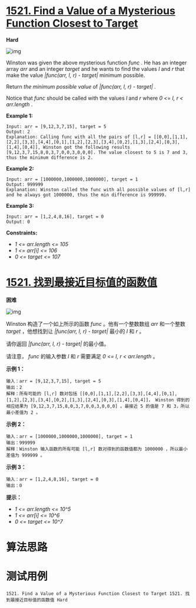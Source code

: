 # [1521. Find a Value of a Mysterious Function Closest to Target][enTitle]

**Hard**

![img](https://assets.leetcode.com/uploads/2020/07/09/change.png)

Winston was given the above mysterious function  *func* . He has an integer array  *arr*  and an integer  *target*  and he wants to find the values  *l*  and  *r*  that make the value  *|func(arr, l, r) - target|*  minimum possible.

Return  *the minimum possible value*  of  *|func(arr, l, r) - target|* .

Notice that  *func*  should be called with the values  *l*  and  *r*  where  *0 <= l, r < arr.length* .



**Example 1:** 

```
Input: arr = [9,12,3,7,15], target = 5
Output: 2
Explanation: Calling func with all the pairs of [l,r] = [[0,0],[1,1],[2,2],[3,3],[4,4],[0,1],[1,2],[2,3],[3,4],[0,2],[1,3],[2,4],[0,3],[1,4],[0,4]], Winston got the following results [9,12,3,7,15,8,0,3,7,0,0,3,0,0,0]. The value closest to 5 is 7 and 3, thus the minimum difference is 2.

```

**Example 2:** 

```
Input: arr = [1000000,1000000,1000000], target = 1
Output: 999999
Explanation: Winston called the func with all possible values of [l,r] and he always got 1000000, thus the min difference is 999999.

```

**Example 3:** 

```
Input: arr = [1,2,4,8,16], target = 0
Output: 0

```



**Constraints:** 

-  *1 <= arr.length <= 105*  
-  *1 <= arr[i] <= 106*  
-  *0 <= target <= 107* 


# [1521. 找到最接近目标值的函数值][cnTitle]

**困难**

![img](https://assets.leetcode-cn.com/aliyun-lc-upload/uploads/2020/07/19/change.png)

Winston 构造了一个如上所示的函数  *func*  。他有一个整数数组  *arr*  和一个整数  *target*  ，他想找到让  *|func(arr, l, r) - target|*  最小的  *l*  和  *r*  。

请你返回  *|func(arr, l, r) - target|*  的最小值。

请注意，  *func*  的输入参数  *l*  和  *r*  需要满足  *0 <= l, r < arr.length*  。



**示例 1：** 

```
输入：arr = [9,12,3,7,15], target = 5
输出：2
解释：所有可能的 [l,r] 数对包括 [[0,0],[1,1],[2,2],[3,3],[4,4],[0,1],[1,2],[2,3],[3,4],[0,2],[1,3],[2,4],[0,3],[1,4],[0,4]]， Winston 得到的相应结果为 [9,12,3,7,15,8,0,3,7,0,0,3,0,0,0] 。最接近 5 的值是 7 和 3，所以最小差值为 2 。

```

**示例 2：** 

```
输入：arr = [1000000,1000000,1000000], target = 1
输出：999999
解释：Winston 输入函数的所有可能 [l,r] 数对得到的函数值都为 1000000 ，所以最小差值为 999999 。

```

**示例 3：** 

```
输入：arr = [1,2,4,8,16], target = 0
输出：0

```



**提示：** 

-  *1 <= arr.length <= 10^5*  
-  *1 <= arr[i] <= 10^6*  
-  *0 <= target <= 10^7* 




# 算法思路

# 测试用例
```
1521. Find a Value of a Mysterious Function Closest to Target 1521. 找到最接近目标值的函数值 Hard
```

[enTitle]: https://leetcode.com/problems/find-a-value-of-a-mysterious-function-closest-to-target/
[cnTitle]: https://leetcode-cn.com/problems/find-a-value-of-a-mysterious-function-closest-to-target/
